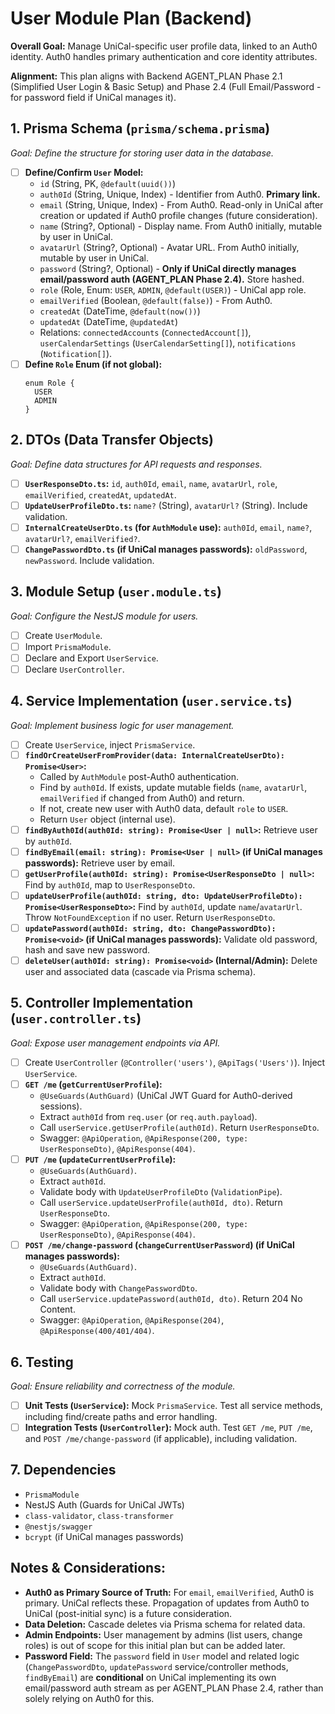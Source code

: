 <!-- filepath: /Users/canh/Projects/Personals/UniCal/apps/backend/src/user/USER_MODULE_PLAN.md -->
# User Module Plan (Backend)

**Overall Goal:** Manage UniCal-specific user profile data, linked to an Auth0 identity. Auth0 handles primary authentication and core identity attributes.

**Alignment:** This plan aligns with Backend AGENT_PLAN Phase 2.1 (Simplified User Login & Basic Setup) and Phase 2.4 (Full Email/Password - for password field if UniCal manages it).

## 1. Prisma Schema (`prisma/schema.prisma`)
*Goal: Define the structure for storing user data in the database.*

*   [ ] **Define/Confirm `User` Model:**
    *   `id` (String, PK, `@default(uuid())`)
    *   `auth0Id` (String, Unique, Index) - Identifier from Auth0. **Primary link.**
    *   `email` (String, Unique, Index) - From Auth0. Read-only in UniCal after creation or updated if Auth0 profile changes (future consideration).
    *   `name` (String?, Optional) - Display name. From Auth0 initially, mutable by user in UniCal.
    *   `avatarUrl` (String?, Optional) - Avatar URL. From Auth0 initially, mutable by user in UniCal.
    *   `password` (String?, Optional) - **Only if UniCal directly manages email/password auth (AGENT_PLAN Phase 2.4).** Store hashed.
    *   `role` (Role, Enum: `USER`, `ADMIN`, `@default(USER)`) - UniCal app role.
    *   `emailVerified` (Boolean, `@default(false)`) - From Auth0.
    *   `createdAt` (DateTime, `@default(now())`)
    *   `updatedAt` (DateTime, `@updatedAt`)
    *   Relations: `connectedAccounts` (`ConnectedAccount[]`), `userCalendarSettings` (`UserCalendarSetting[]`), `notifications` (`Notification[]`).
*   [ ] **Define `Role` Enum (if not global):**
    ```prisma
    enum Role {
      USER
      ADMIN
    }
    ```

## 2. DTOs (Data Transfer Objects)
*Goal: Define data structures for API requests and responses.*

*   [ ] **`UserResponseDto.ts`:** `id`, `auth0Id`, `email`, `name`, `avatarUrl`, `role`, `emailVerified`, `createdAt`, `updatedAt`.
*   [ ] **`UpdateUserProfileDto.ts`:** `name?` (String), `avatarUrl?` (String). Include validation.
*   [ ] **`InternalCreateUserDto.ts` (for `AuthModule` use):** `auth0Id`, `email`, `name?`, `avatarUrl?`, `emailVerified?`.
*   [ ] **`ChangePasswordDto.ts` (if UniCal manages passwords):** `oldPassword`, `newPassword`. Include validation.

## 3. Module Setup (`user.module.ts`)
*Goal: Configure the NestJS module for users.*

*   [ ] Create `UserModule`.
*   [ ] Import `PrismaModule`.
*   [ ] Declare and Export `UserService`.
*   [ ] Declare `UserController`.

## 4. Service Implementation (`user.service.ts`)
*Goal: Implement business logic for user management.*

*   [ ] Create `UserService`, inject `PrismaService`.
*   [ ] **`findOrCreateUserFromProvider(data: InternalCreateUserDto): Promise<User>`:**
    *   Called by `AuthModule` post-Auth0 authentication.
    *   Find by `auth0Id`. If exists, update mutable fields (`name`, `avatarUrl`, `emailVerified` if changed from Auth0) and return.
    *   If not, create new user with Auth0 data, default `role` to `USER`.
    *   Return `User` object (internal use).
*   [ ] **`findByAuth0Id(auth0Id: string): Promise<User | null>`:** Retrieve user by `auth0Id`.
*   [ ] **`findByEmail(email: string): Promise<User | null>` (if UniCal manages passwords):** Retrieve user by email.
*   [ ] **`getUserProfile(auth0Id: string): Promise<UserResponseDto | null>`:** Find by `auth0Id`, map to `UserResponseDto`.
*   [ ] **`updateUserProfile(auth0Id: string, dto: UpdateUserProfileDto): Promise<UserResponseDto>`:** Find by `auth0Id`, update `name`/`avatarUrl`. Throw `NotFoundException` if no user. Return `UserResponseDto`.
*   [ ] **`updatePassword(auth0Id: string, dto: ChangePasswordDto): Promise<void>` (if UniCal manages passwords):** Validate old password, hash and save new password.
*   [ ] **`deleteUser(auth0Id: string): Promise<void>` (Internal/Admin):** Delete user and associated data (cascade via Prisma schema).

## 5. Controller Implementation (`user.controller.ts`)
*Goal: Expose user management endpoints via API.*

*   [ ] Create `UserController` (`@Controller('users')`, `@ApiTags('Users')`). Inject `UserService`.
*   [ ] **`GET /me` (`getCurrentUserProfile`):**
    *   `@UseGuards(AuthGuard)` (UniCal JWT Guard for Auth0-derived sessions).
    *   Extract `auth0Id` from `req.user` (or `req.auth.payload`).
    *   Call `userService.getUserProfile(auth0Id)`. Return `UserResponseDto`.
    *   Swagger: `@ApiOperation`, `@ApiResponse(200, type: UserResponseDto)`, `@ApiResponse(404)`.
*   [ ] **`PUT /me` (`updateCurrentUserProfile`):**
    *   `@UseGuards(AuthGuard)`.
    *   Extract `auth0Id`.
    *   Validate body with `UpdateUserProfileDto` (`ValidationPipe`).
    *   Call `userService.updateUserProfile(auth0Id, dto)`. Return `UserResponseDto`.
    *   Swagger: `@ApiOperation`, `@ApiResponse(200, type: UserResponseDto)`, `@ApiResponse(404)`.
*   [ ] **`POST /me/change-password` (`changeCurrentUserPassword`) (if UniCal manages passwords):**
    *   `@UseGuards(AuthGuard)`.
    *   Extract `auth0Id`.
    *   Validate body with `ChangePasswordDto`.
    *   Call `userService.updatePassword(auth0Id, dto)`. Return 204 No Content.
    *   Swagger: `@ApiOperation`, `@ApiResponse(204)`, `@ApiResponse(400/401/404)`.

## 6. Testing
*Goal: Ensure reliability and correctness of the module.*

*   [ ] **Unit Tests (`UserService`):** Mock `PrismaService`. Test all service methods, including find/create paths and error handling.
*   [ ] **Integration Tests (`UserController`):** Mock auth. Test `GET /me`, `PUT /me`, and `POST /me/change-password` (if applicable), including validation.

## 7. Dependencies
*   `PrismaModule`
*   NestJS Auth (Guards for UniCal JWTs)
*   `class-validator`, `class-transformer`
*   `@nestjs/swagger`
*   `bcrypt` (if UniCal manages passwords)

## Notes & Considerations:
*   **Auth0 as Primary Source of Truth:** For `email`, `emailVerified`, Auth0 is primary. UniCal reflects these. Propagation of updates from Auth0 to UniCal (post-initial sync) is a future consideration.
*   **Data Deletion:** Cascade deletes via Prisma schema for related data.
*   **Admin Endpoints:** User management by admins (list users, change roles) is out of scope for this initial plan but can be added later.
*   **Password Field:** The `password` field in `User` model and related logic (`ChangePasswordDto`, `updatePassword` service/controller methods, `findByEmail`) are **conditional** on UniCal implementing its own email/password auth stream as per AGENT_PLAN Phase 2.4, rather than solely relying on Auth0 for this.

